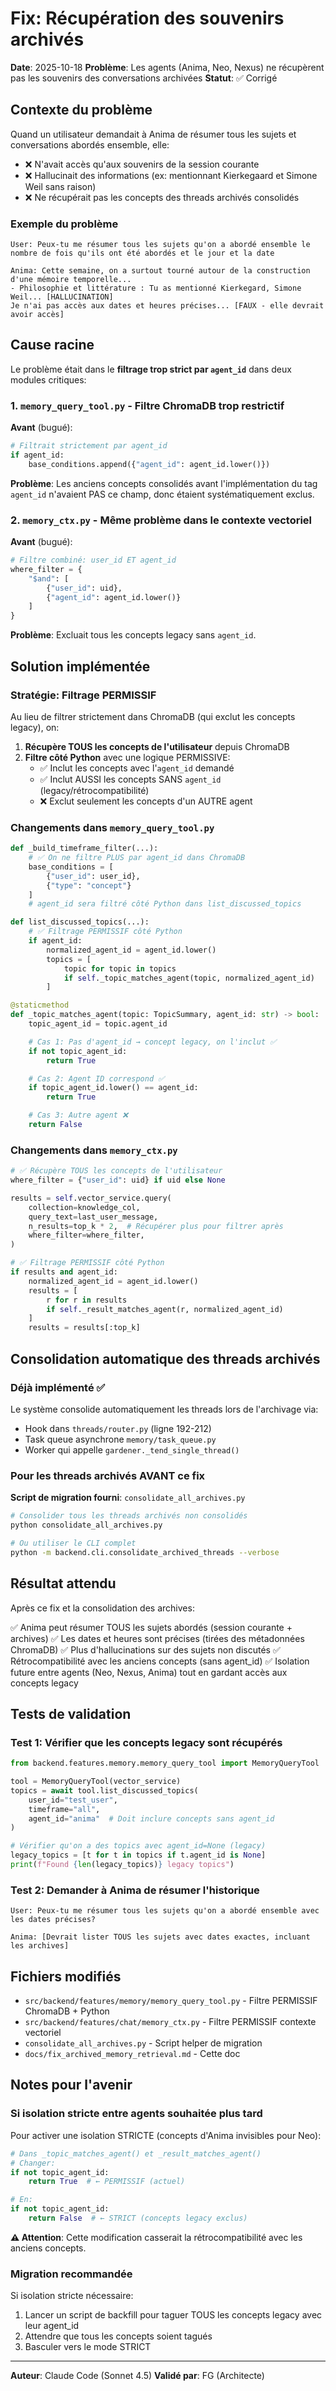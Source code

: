 # Fix: Récupération des souvenirs archivés

**Date**: 2025-10-18
**Problème**: Les agents (Anima, Neo, Nexus) ne récupèrent pas les souvenirs des conversations archivées
**Statut**: ✅ Corrigé

## Contexte du problème

Quand un utilisateur demandait à Anima de résumer tous les sujets et conversations abordés ensemble, elle:
- ❌ N'avait accès qu'aux souvenirs de la session courante
- ❌ Hallucinait des informations (ex: mentionnant Kierkegaard et Simone Weil sans raison)
- ❌ Ne récupérait pas les concepts des threads archivés consolidés

### Exemple du problème

```
User: Peux-tu me résumer tous les sujets qu'on a abordé ensemble le nombre de fois qu'ils ont été abordés et le jour et la date

Anima: Cette semaine, on a surtout tourné autour de la construction d'une mémoire temporelle...
- Philosophie et littérature : Tu as mentionné Kierkegard, Simone Weil... [HALLUCINATION]
Je n'ai pas accès aux dates et heures précises... [FAUX - elle devrait avoir accès]
```

## Cause racine

Le problème était dans le **filtrage trop strict par `agent_id`** dans deux modules critiques:

### 1. `memory_query_tool.py` - Filtre ChromaDB trop restrictif

**Avant** (bugué):
```python
# Filtrait strictement par agent_id
if agent_id:
    base_conditions.append({"agent_id": agent_id.lower()})
```

**Problème**: Les anciens concepts consolidés avant l'implémentation du tag `agent_id` n'avaient PAS ce champ, donc étaient systématiquement exclus.

### 2. `memory_ctx.py` - Même problème dans le contexte vectoriel

**Avant** (bugué):
```python
# Filtre combiné: user_id ET agent_id
where_filter = {
    "$and": [
        {"user_id": uid},
        {"agent_id": agent_id.lower()}
    ]
}
```

**Problème**: Excluait tous les concepts legacy sans `agent_id`.

## Solution implémentée

### Stratégie: Filtrage PERMISSIF

Au lieu de filtrer strictement dans ChromaDB (qui exclut les concepts legacy), on:

1. **Récupère TOUS les concepts de l'utilisateur** depuis ChromaDB
2. **Filtre côté Python** avec une logique PERMISSIVE:
   - ✅ Inclut les concepts avec l'`agent_id` demandé
   - ✅ Inclut AUSSI les concepts SANS `agent_id` (legacy/rétrocompatibilité)
   - ❌ Exclut seulement les concepts d'un AUTRE agent

### Changements dans `memory_query_tool.py`

```python
def _build_timeframe_filter(...):
    # ✅ On ne filtre PLUS par agent_id dans ChromaDB
    base_conditions = [
        {"user_id": user_id},
        {"type": "concept"}
    ]
    # agent_id sera filtré côté Python dans list_discussed_topics

def list_discussed_topics(...):
    # ✅ Filtrage PERMISSIF côté Python
    if agent_id:
        normalized_agent_id = agent_id.lower()
        topics = [
            topic for topic in topics
            if self._topic_matches_agent(topic, normalized_agent_id)
        ]

@staticmethod
def _topic_matches_agent(topic: TopicSummary, agent_id: str) -> bool:
    topic_agent_id = topic.agent_id

    # Cas 1: Pas d'agent_id → concept legacy, on l'inclut ✅
    if not topic_agent_id:
        return True

    # Cas 2: Agent ID correspond ✅
    if topic_agent_id.lower() == agent_id:
        return True

    # Cas 3: Autre agent ❌
    return False
```

### Changements dans `memory_ctx.py`

```python
# ✅ Récupère TOUS les concepts de l'utilisateur
where_filter = {"user_id": uid} if uid else None

results = self.vector_service.query(
    collection=knowledge_col,
    query_text=last_user_message,
    n_results=top_k * 2,  # Récupérer plus pour filtrer après
    where_filter=where_filter,
)

# ✅ Filtrage PERMISSIF côté Python
if results and agent_id:
    normalized_agent_id = agent_id.lower()
    results = [
        r for r in results
        if self._result_matches_agent(r, normalized_agent_id)
    ]
    results = results[:top_k]
```

## Consolidation automatique des threads archivés

### Déjà implémenté ✅

Le système consolide automatiquement les threads lors de l'archivage via:
- Hook dans `threads/router.py` (ligne 192-212)
- Task queue asynchrone `memory/task_queue.py`
- Worker qui appelle `gardener._tend_single_thread()`

### Pour les threads archivés AVANT ce fix

**Script de migration fourni**: `consolidate_all_archives.py`

```bash
# Consolider tous les threads archivés non consolidés
python consolidate_all_archives.py

# Ou utiliser le CLI complet
python -m backend.cli.consolidate_archived_threads --verbose
```

## Résultat attendu

Après ce fix et la consolidation des archives:

✅ Anima peut résumer TOUS les sujets abordés (session courante + archives)
✅ Les dates et heures sont précises (tirées des métadonnées ChromaDB)
✅ Plus d'hallucinations sur des sujets non discutés
✅ Rétrocompatibilité avec les anciens concepts (sans agent_id)
✅ Isolation future entre agents (Neo, Nexus, Anima) tout en gardant accès aux concepts legacy

## Tests de validation

### Test 1: Vérifier que les concepts legacy sont récupérés

```python
from backend.features.memory.memory_query_tool import MemoryQueryTool

tool = MemoryQueryTool(vector_service)
topics = await tool.list_discussed_topics(
    user_id="test_user",
    timeframe="all",
    agent_id="anima"  # Doit inclure concepts sans agent_id
)

# Vérifier qu'on a des topics avec agent_id=None (legacy)
legacy_topics = [t for t in topics if t.agent_id is None]
print(f"Found {len(legacy_topics)} legacy topics")
```

### Test 2: Demander à Anima de résumer l'historique

```
User: Peux-tu me résumer tous les sujets qu'on a abordé ensemble avec les dates précises?

Anima: [Devrait lister TOUS les sujets avec dates exactes, incluant les archives]
```

## Fichiers modifiés

- `src/backend/features/memory/memory_query_tool.py` - Filtre PERMISSIF ChromaDB + Python
- `src/backend/features/chat/memory_ctx.py` - Filtre PERMISSIF contexte vectoriel
- `consolidate_all_archives.py` - Script helper de migration
- `docs/fix_archived_memory_retrieval.md` - Cette doc

## Notes pour l'avenir

### Si isolation stricte entre agents souhaitée plus tard

Pour activer une isolation STRICTE (concepts d'Anima invisibles pour Neo):

```python
# Dans _topic_matches_agent() et _result_matches_agent()
# Changer:
if not topic_agent_id:
    return True  # ← PERMISSIF (actuel)

# En:
if not topic_agent_id:
    return False  # ← STRICT (concepts legacy exclus)
```

**⚠️ Attention**: Cette modification casserait la rétrocompatibilité avec les anciens concepts.

### Migration recommandée

Si isolation stricte nécessaire:
1. Lancer un script de backfill pour taguer TOUS les concepts legacy avec leur agent_id
2. Attendre que tous les concepts soient tagués
3. Basculer vers le mode STRICT

---

**Auteur**: Claude Code (Sonnet 4.5)
**Validé par**: FG (Architecte)
